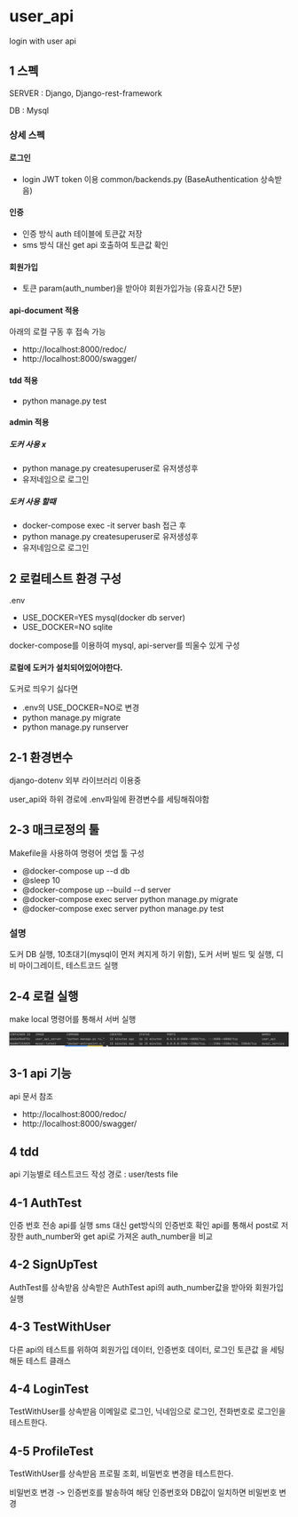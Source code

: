 # user_api
login with user api

## 1 스펙
SERVER : Django, Django-rest-framework

DB : Mysql

### 상세 스펙

#### 로그인 
- login JWT token 이용 common/backends.py (BaseAuthentication 상속받음)

#### 인증
- 인증 방식 auth 테이블에 토큰값 저장
- sms 방식 대신 get api 호출하여 토큰값 확인

#### 회원가입
- 토큰 param(auth_number)을 받아야 회원가입가능 (유효시간 5분)

#### api-document 적용
아래의 로컬 구동 후 접속 가능
- http://localhost:8000/redoc/
- http://localhost:8000/swagger/

#### tdd 적용
- python manage.py test

#### admin 적용
##### 도커 사용 x
- python manage.py createsuperuser로 유저생성후 
- 유저네임으로 로그인
##### 도커 사용 할때
- docker-compose exec -it server bash 접근 후
- python manage.py createsuperuser로 유저생성후 
- 유저네임으로 로그인

## 2 로컬테스트 환경 구성
.env
- USE_DOCKER=YES   mysql(docker db server)
- USE_DOCKER=NO    sqlite

docker-compose를 이용하여 mysql, api-server를 띄울수 있게 구성

#### 로컬에 도커가 설치되어있어야한다.

도커로 띄우기 싫다면
- .env의 USE_DOCKER=NO로 변경
- python manage.py migrate
- python manage.py runserver


## 2-1 환경변수
django-dotenv 외부 라이브러리 이용중

user_api와 하위 경로에 .env파일에 환경변수를 세팅해줘야함

## 2-3 매크로정의 툴
Makefile을 사용하여 명령어 셋업 툴 구성

- @docker-compose up --d db
- @sleep 10
- @docker-compose up --build --d server
- @docker-compose exec server python manage.py migrate
- @docker-compose exec server python manage.py test

### 설명 
도커 DB 실행, 10초대기(mysql이 먼저 켜지게 하기 위함), 도커 서버 빌드 및 실행, 디비 마이그레이트, 테스트코드 실행

## 2-4 로컬 실행
make local 명령어를 통해서 서버 실행

![result](base/img/docker.png)


## 3-1 api 기능
api 문서 참조
- http://localhost:8000/redoc/
- http://localhost:8000/swagger/ 

## 4 tdd
api 기능별로 테스트코드 작성
경로 : user/tests file

## 4-1 AuthTest
인증 번호 전송 api를 실행
sms 대신 get방식의 인증번호 확인 api를 통해서
post로 저장한 auth_number와 get api로 가져온 auth_number을 비교

## 4-2 SignUpTest
AuthTest를 상속받음
상속받은 AuthTest api의 auth_number값을 받아와 회원가입 실행

## 4-3 TestWithUser
다른 api의 테스트를 위하여 회원가입 데이터, 인증번호 데이터, 로그인 토큰값
을 세팅해둔 테스트 클래스

## 4-4 LoginTest
TestWithUser를 상속받음
이메일로 로그인, 닉네임으로 로그인, 전화번호로 로그인을 테스트한다.


## 4-5 ProfileTest
TestWithUser를 상속받음
프로필 조회, 비밀번호 변경을 테스트한다.

비밀번호 변경 -> 인증번호를 발송하여 해당 인증번호와 DB값이 일치하면 비밀번호 변경 




